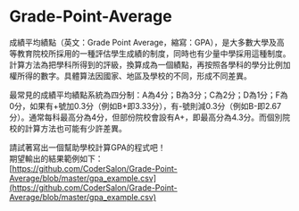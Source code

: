 # Grade-Point-Average

成績平均績點（英文：Grade Point Average，縮寫：GPA），是大多數大學及高等教育院校所採用的一種評估學生成績的制度，同時也有少量中學採用這種制度。計算方法為把學科所得到的評級，換算成為一個績點，再按照各學科的學分比例加權所得的數字。具體算法因國家、地區及學校的不同，形成不同差異。  

最常見的成績平均績點系統為四分制：A為4分；B為3分；C為2分；D為1分；F為0分，如果有+號加0.3分（例如B+即3.33分），有-號則減0.3分（例如B-即2.67分）。通常每科最高分為4分，但部份院校會設有A+，即最高分為4.3分。而個別院校的計算方法也可能有少許差異。  

請試著寫出一個幫助學校計算GPA的程式吧！  
期望輸出的結果範例如下：  
[https://github.com/CoderSalon/Grade-Point-Average/blob/master/gpa_example.csv](https://github.com/CoderSalon/Grade-Point-Average/blob/master/gpa_example.csv)